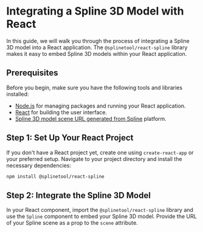 # Integrating a Spline 3D Model with React

In this guide, we will walk you through the process of integrating a Spline 3D model into a React application. The `@splinetool/react-spline` library makes it easy to embed Spline 3D models within your React application.

## Prerequisites

Before you begin, make sure you have the following tools and libraries installed:

- [Node.js](https://nodejs.org/) for managing packages and running your React application.
- [React](https://reactjs.org/) for building the user interface.
- [Spline 3D model scene URL generated from Spline](https://www.spline.design/) platform.

## Step 1: Set Up Your React Project

If you don't have a React project yet, create one using `create-react-app` or your preferred setup. Navigate to your project directory and install the necessary dependencies:

```bash
npm install @splinetool/react-spline
```
## Step 2: Integrate the Spline 3D Model

In your React component, import the `@splinetool/react-spline` library and use the `Spline` component to embed your Spline 3D model. Provide the URL of your Spline scene as a prop to the `scene` attribute.
